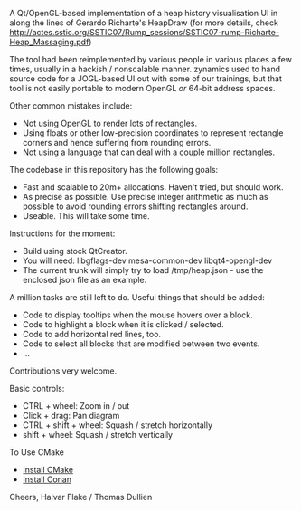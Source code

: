 A Qt/OpenGL-based implementation of a heap history visualisation UI in along the
lines of Gerardo Richarte's HeapDraw (for more details, check
http://actes.sstic.org/SSTIC07/Rump_sessions/SSTIC07-rump-Richarte-Heap_Massaging.pdf)

The tool had been reimplemented by various people in various places a few times,
usually in a hackish / nonscalable manner. zynamics used to hand source code for
a JOGL-based UI out with some of our trainings, but that tool is not easily 
portable to modern OpenGL *or* 64-bit address spaces.

Other common mistakes include:

 - Not using OpenGL to render lots of rectangles.
 - Using floats or other low-precision coordinates to represent rectangle
   corners and hence suffering from rounding errors.
 - Not using a language that can deal with a couple million rectangles.

The codebase in this repository has the following goals:

 - Fast and scalable to 20m+ allocations. Haven't tried, but should work.
 - As precise as possible. Use precise integer arithmetic as much as possible
   to avoid rounding errors shifting rectangles around.
 - Useable. This will take some time.

Instructions for the moment:
 - Build using stock QtCreator.
 - You will need:
    libgflags-dev mesa-common-dev libqt4-opengl-dev
 - The current trunk will simply try to load /tmp/heap.json - use the enclosed
   json file as an example.

A million tasks are still left to do. Useful things that should be added:

 - Code to display tooltips when the mouse hovers over a block.
 - Code to highlight a block when it is clicked / selected.
 - Code to add horizontal red lines, too.
 - Code to select all blocks that are modified between two events.
 - ...

Contributions very welcome.

Basic controls:
 - CTRL + wheel: Zoom in / out
 - Click + drag: Pan diagram
 - CTRL + shift + wheel: Squash / stretch horizontally
 - shift + wheel: Squash / stretch vertically
 
To Use CMake
 - [Install CMake](https://cmake.org/download/)
 - [Install Conan](https://docs.conan.io/en/latest/installation.html)

Cheers,
Halvar Flake / Thomas Dullien
